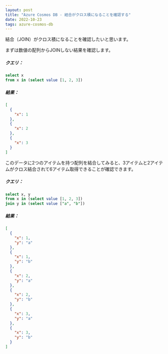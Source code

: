 ```yaml
---
layout: post
title: "Azure Cosmos DB - 結合がクロス積になることを確認する"
date: 2022-10-23
tags: azure-cosmos-db
---
```


結合（JOIN）がクロス積になることを確認したいと思います。

まずは数値の配列からJOINしない結果を確認します。

##### クエリ：

```sql
select x
from x in (select value [1, 2, 3])
```

##### 結果：

```json
[
  {
    "x": 1
  },
  {
    "x": 2
  },
  {
    "x": 3
  }
]
```

このデータに2つのアイテムを持つ配列を結合してみると、3アイテムと2アイテムがクロス結合されて6アイテム取得できることが確認できます。

##### クエリ：

```sql
select x, y
from x in (select value [1, 2, 3])
join y in (select value ["a", "b"])
```

##### 結果：

```json
[
  {
    "x": 1,
    "y": "a"
  },
  {
    "x": 1,
    "y": "b"
  },
  {
    "x": 2,
    "y": "a"
  },
  {
    "x": 2,
    "y": "b"
  },
  {
    "x": 3,
    "y": "a"
  },
  {
    "x": 3,
    "y": "b"
  }
]
```
